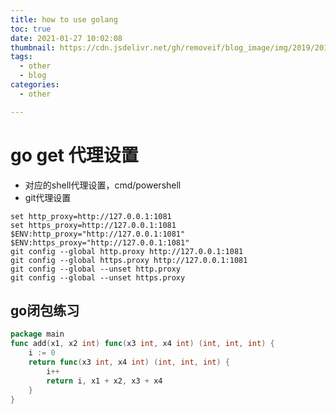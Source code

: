 ```yaml
---
title: how to use golang
toc: true
date: 2021-01-27 10:02:08
thumbnail: https://cdn.jsdelivr.net/gh/removeif/blog_image/img/2019/20190919221611.png
tags:
  - other
  - blog
categories:
  - other

---
```




<!--more-->


# go get 代理设置

- 对应的shell代理设置，cmd/powershell
- git代理设置
  
```
set http_proxy=http://127.0.0.1:1081
set https_proxy=http://127.0.0.1:1081
$ENV:http_proxy="http://127.0.0.1:1081"
$ENV:https_proxy="http://127.0.0.1:1081"
git config --global http.proxy http://127.0.0.1:1081
git config --global https.proxy http://127.0.0.1:1081
git config --global --unset http.proxy
git config --global --unset https.proxy
```


## go闭包练习
```go
package main 
func add(x1, x2 int) func(x3 int, x4 int) (int, int, int) {
	i := 0
	return func(x3 int, x4 int) (int, int, int) {
		i++
		return i, x1 + x2, x3 + x4
	}
}
```